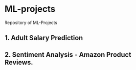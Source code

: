 # ML-projects
Repository of ML-Projects

## 1. Adult Salary Prediction
## 2. Sentiment Analysis - Amazon Product Reviews.

